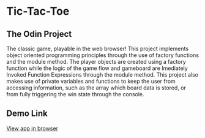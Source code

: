 # Tic-Tac-Toe
## The Odin Project

The classic game, playable in the web browser! This project implements object oriented programming principles through the use of factory functions and the module method. The player objects are created using a factory function while the logic of the game flow and gameboard are Imediately Invoked Function Expressions through the module method. This project also makes use of private variables and functions to keep the user from accessing information, such as the array which board data is stored, or from fully triggering the win state through the console.

## Demo Link
[View app in browser](https://cdpadilla42.github.io/tic-tac-toe/)

